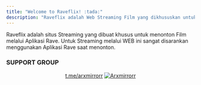 ```yaml
---
title: "Welcome to Raveflix! :tada:"
description: "Raveflix adalah Web Streaming Film yang dikhususkan untuk menonton melalui Aplikasi Rave"
---
```


 <style>
 .saweria-button {
  display: inline-block;
  text-decoration: none;
  color: #fff;
  background-color: #FF5020;
  border: none;
  padding: 8px 16px;
  font-size: 14px;
  font-weight: bold;
  text-transform: uppercase;
  box-shadow: 0 5px 10px rgba(0, 0, 0, 0.3);
  transition: box-shadow 0.3s ease;
  cursor: none;
}

.saweria-button:hover {
  background-color: #FF5020;
}

.sawer {
  width: 20px;
  margin-right: 5px;
}


</style>
Raveflix adalah situs Streaming yang dibuat khusus untuk menonton Film melalui Aplikasi Rave. Untuk Streaming melalui WEB ini sangat disarankan menggunakan Aplikasi Rave saat menonton.


 <div style="margin-top: 15px">
          <script type='text/javascript' src='https://assets.trakteer.id/js/trbtn-overlay.min.js'></script><script type='text/javascript' class='troverlay'>(function() {var trbtnId = trbtnOverlay.init('Trakteer','#be1e2d','https://trakteer.id/levi-rave/tip/embed/modal','https://cdn.trakteer.id/images/embed/trbtn-icon.png?date=18-11-2023','40','inline');trbtnOverlay.draw(trbtnId);})();</script>
        </div>


### SUPPORT GROUP
<div align="center">
<a href="https://t.me/arxmirrorr" target="_blank">t.me/arxmirrorr</a>

<a href="https://t.me/arxmirrorr" target="_blank">
    <img src="https://img.shields.io/endpoint?style=social&url=https%3A%2F%2Frunkit.io%2Fdamiankrawczyk%2Ftelegram-badge%2Fbranches%2Fmaster%3Furl%3Dhttps%3A%2F%2Ft.me%2Farxmirrorr" alt="Arxmirrorr">
</a>

</div>